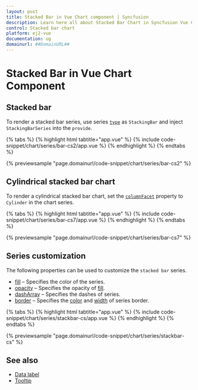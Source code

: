 ```yaml
---
layout: post
title: Stacked Bar in Vue Chart component | Syncfusion
description: Learn here all about Stacked Bar Chart in Syncfusion Vue Chart component of Syncfusion Essential JS 2 and more.
control: Stacked bar chart
platform: ej2-vue
documentation: ug
domainurl: ##DomainURL##
---
```


# Stacked Bar in Vue Chart Component

## Stacked bar

To render a stacked bar series, use series [`type`](https://ej2.syncfusion.com/vue/documentation/api/chart/series/#type) as `StackingBar` and inject `StackingBarSeries` into the `provide`.

{% tabs %}
{% highlight html tabtitle="app.vue" %}
{% include code-snippet/chart/series/bar-cs2/app.vue %}
{% endhighlight %}
{% endtabs %}
        
{% previewsample "page.domainurl/code-snippet/chart/series/bar-cs2" %}

## Cylindrical stacked bar chart

To render a cylindrical stacked bar chart, set the [`columnFacet`](https://ej2.syncfusion.com/vue/documentation/api/chart/seriesModel/#columnfacet) property to `Cylinder` in the chart series.

{% tabs %}
{% highlight html tabtitle="app.vue" %}
{% include code-snippet/chart/series/bar-cs7/app.vue %}
{% endhighlight %}
{% endtabs %}
        
{% previewsample "page.domainurl/code-snippet/chart/series/bar-cs7" %}

## Series customization

The following properties can be used to customize the `stacked bar` series.

* [fill](https://ej2.syncfusion.com/vue/documentation/api/chart/seriesModel/#fill) – Specifies the color of the series.
* [opacity](https://ej2.syncfusion.com/vue/documentation/api/chart/seriesModel/#opacity) – Specifies the opacity of [fill](https://ej2.syncfusion.com/vue/documentation/api/chart/seriesModel/#fill).
* [dashArray](https://ej2.syncfusion.com/vue/documentation/api/chart/seriesModel/#dasharray) – Specifies the dashes of series.
* [border](https://ej2.syncfusion.com/vue/documentation/api/chart/borderModel/#properties) – Specifies the [color](https://ej2.syncfusion.com/vue/documentation/api/chart/borderModel/#color) and [width](https://ej2.syncfusion.com/vue/documentation/api/chart/borderModel/#width) of series border.

{% tabs %}
{% highlight html tabtitle="app.vue" %}
{% include code-snippet/chart/series/stackbar-cs/app.vue %}
{% endhighlight %}
{% endtabs %}
        
{% previewsample "page.domainurl/code-snippet/chart/series/stackbar-cs" %}

## See also

* [Data label](../data-labels/)
* [Tooltip](../tool-tip/)